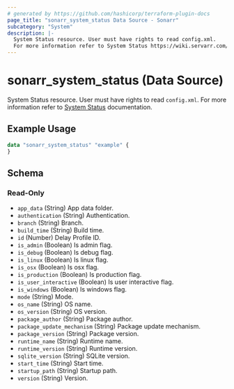 ```yaml
---
# generated by https://github.com/hashicorp/terraform-plugin-docs
page_title: "sonarr_system_status Data Source - Sonarr"
subcategory: "System"
description: |-
  System Status resource. User must have rights to read config.xml.
  For more information refer to System Status https://wiki.servarr.com/sonarr/system#status documentation.
---
```


# sonarr_system_status (Data Source)

<!-- subcategory:System -->
System Status resource. User must have rights to read `config.xml`.
For more information refer to [System Status](https://wiki.servarr.com/sonarr/system#status) documentation.

## Example Usage

```terraform
data "sonarr_system_status" "example" {
}
```

<!-- schema generated by tfplugindocs -->
## Schema

### Read-Only

- `app_data` (String) App data folder.
- `authentication` (String) Authentication.
- `branch` (String) Branch.
- `build_time` (String) Build time.
- `id` (Number) Delay Profile ID.
- `is_admin` (Boolean) Is admin flag.
- `is_debug` (Boolean) Is debug flag.
- `is_linux` (Boolean) Is linux flag.
- `is_osx` (Boolean) Is osx flag.
- `is_production` (Boolean) Is production flag.
- `is_user_interactive` (Boolean) Is user interactive flag.
- `is_windows` (Boolean) Is windows flag.
- `mode` (String) Mode.
- `os_name` (String) OS name.
- `os_version` (String) OS version.
- `package_author` (String) Package author.
- `package_update_mechanism` (String) Package update mechanism.
- `package_version` (String) Package version.
- `runtime_name` (String) Runtime name.
- `runtime_version` (String) Runtime version.
- `sqlite_version` (String) SQLite version.
- `start_time` (String) Start time.
- `startup_path` (String) Startup path.
- `version` (String) Version.
